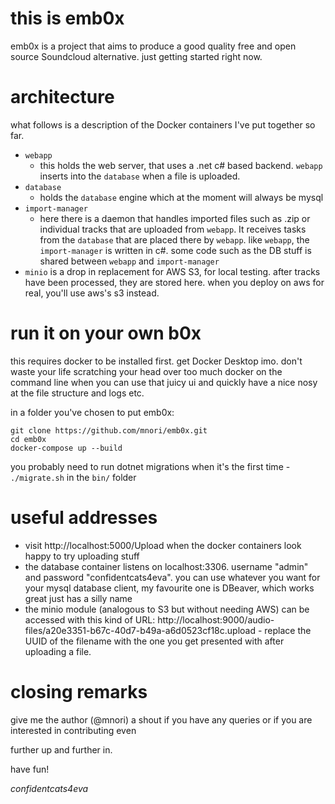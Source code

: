 # this is emb0x
emb0x is a project that aims to produce a good quality free and open source Soundcloud alternative. just getting started right now.

# architecture

what follows is a description of the Docker containers I've put together so far.
- `webapp`
  - this holds the web server, that uses a .net c# based backend. `webapp` inserts into the `database` when a file is uploaded.
- `database`
  - holds the `database` engine which at the moment will always be mysql
- `import-manager`
  - here there is a daemon that handles imported files such as .zip or individual tracks that are uploaded from `webapp`. It receives tasks from the `database` that are placed there by `webapp`. like `webapp`, the `import-manager` is written in c#. some code such as the DB stuff is shared between `webapp` and `import-manager`
- `minio` is a drop in replacement for AWS S3, for local testing. after tracks have been processed, they are stored here. when you deploy on aws for real, you'll use aws's s3 instead.

# run it on your own b0x
this requires docker to be installed first. get Docker Desktop imo. don't waste your life scratching your head over too much docker on the command line when you can use that juicy ui and quickly have a nice nosy at the file structure and logs etc.

in a folder you've chosen to put emb0x:
```
git clone https://github.com/mnori/emb0x.git
cd emb0x
docker-compose up --build
```

you probably need to run dotnet migrations when it's the first time - `./migrate.sh` in the `bin/` folder

# useful addresses
- visit http://localhost:5000/Upload when the docker containers look happy to try uploading stuff
- the database container listens on localhost:3306. username "admin" and password "confidentcats4eva". you can use whatever you want for your mysql database client, my favourite one is DBeaver, which works great just has a silly name
- the minio module (analogous to S3 but without needing AWS) can be accessed with this kind of URL: http://localhost:9000/audio-files/a20e3351-b67c-40d7-b49a-a6d0523cf18c.upload - replace the UUID of the filename with the one you get presented with after uploading a file.

# closing remarks

give me the author (@mnori) a shout if you have any queries or if you are interested in contributing even

further up and further in.

have fun!

*confidentcats4eva*
